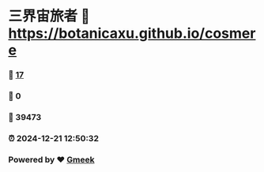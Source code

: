 # 三界宙旅者 :link: https://botanicaxu.github.io/cosmere 
### :page_facing_up: [17](https://botanicaxu.github.io/cosmere/tag.html) 
### :speech_balloon: 0 
### :hibiscus: 39473 
### :alarm_clock: 2024-12-21 12:50:32 
### Powered by :heart: [Gmeek](https://github.com/Meekdai/Gmeek)
